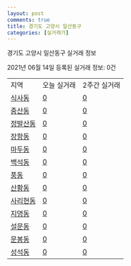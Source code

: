 ```yaml
---
layout: post
comments: true
title: 경기도 고양시 일산동구
categories: [실거래가]
---
```


경기도 고양시 일산동구 실거래 정보

2021년 06월 14일 등록된 실거래 정보: 0건


<table class="sortable">
  <tr>
    <td>지역</td>
    <td>오늘 실거래</td>
    <td>2주간 실거래</td>
  </tr>

  
  <tr class="item">
    <td><a href="4128510100.html">식사동</a></td>
    <td><a href="4128510100.html">0</a></td>
    <td><a href="4128510100.html">0</a></td>
  </tr>
    

  <tr class="item">
    <td><a href="4128510200.html">중산동</a></td>
    <td><a href="4128510200.html">0</a></td>
    <td><a href="4128510200.html">0</a></td>
  </tr>
    

  <tr class="item">
    <td><a href="4128510300.html">정발산동</a></td>
    <td><a href="4128510300.html">0</a></td>
    <td><a href="4128510300.html">0</a></td>
  </tr>
    

  <tr class="item">
    <td><a href="4128510400.html">장항동</a></td>
    <td><a href="4128510400.html">0</a></td>
    <td><a href="4128510400.html">0</a></td>
  </tr>
    

  <tr class="item">
    <td><a href="4128510500.html">마두동</a></td>
    <td><a href="4128510500.html">0</a></td>
    <td><a href="4128510500.html">0</a></td>
  </tr>
    

  <tr class="item">
    <td><a href="4128510600.html">백석동</a></td>
    <td><a href="4128510600.html">0</a></td>
    <td><a href="4128510600.html">0</a></td>
  </tr>
    

  <tr class="item">
    <td><a href="4128510700.html">풍동</a></td>
    <td><a href="4128510700.html">0</a></td>
    <td><a href="4128510700.html">0</a></td>
  </tr>
    

  <tr class="item">
    <td><a href="4128510800.html">산황동</a></td>
    <td><a href="4128510800.html">0</a></td>
    <td><a href="4128510800.html">0</a></td>
  </tr>
    

  <tr class="item">
    <td><a href="4128510900.html">사리현동</a></td>
    <td><a href="4128510900.html">0</a></td>
    <td><a href="4128510900.html">0</a></td>
  </tr>
    

  <tr class="item">
    <td><a href="4128511000.html">지영동</a></td>
    <td><a href="4128511000.html">0</a></td>
    <td><a href="4128511000.html">0</a></td>
  </tr>
    

  <tr class="item">
    <td><a href="4128511100.html">설문동</a></td>
    <td><a href="4128511100.html">0</a></td>
    <td><a href="4128511100.html">0</a></td>
  </tr>
    

  <tr class="item">
    <td><a href="4128511200.html">문봉동</a></td>
    <td><a href="4128511200.html">0</a></td>
    <td><a href="4128511200.html">0</a></td>
  </tr>
    

  <tr class="item">
    <td><a href="4128511300.html">성석동</a></td>
    <td><a href="4128511300.html">0</a></td>
    <td><a href="4128511300.html">0</a></td>
  </tr>
    


</table>
    